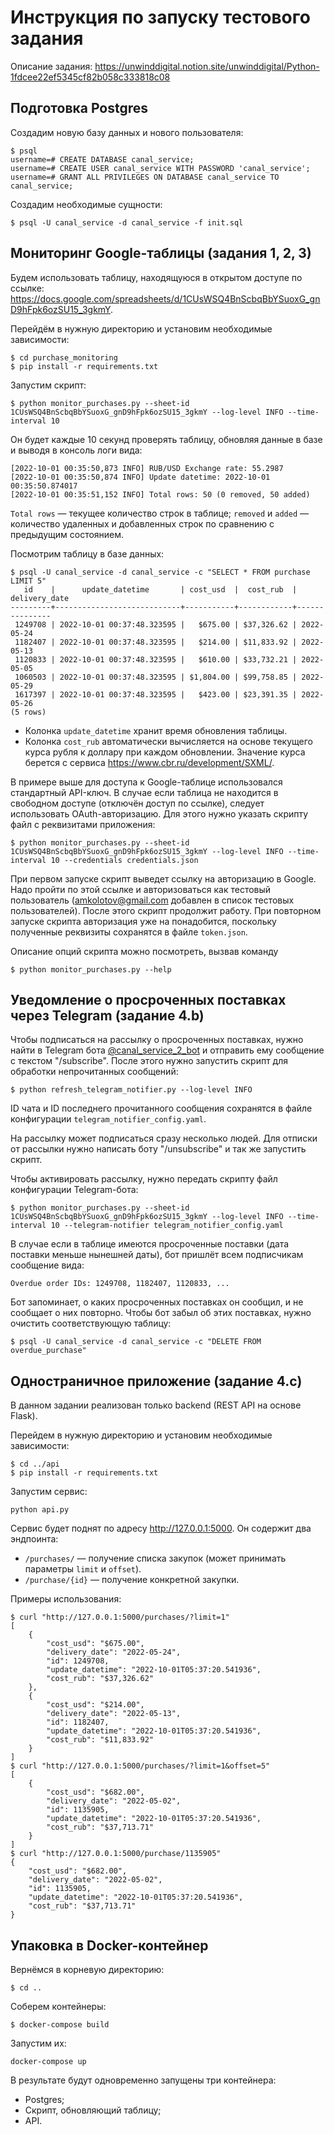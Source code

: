 # Инструкция по запуску тестового задания

Описание задания: https://unwinddigital.notion.site/unwinddigital/Python-1fdcee22ef5345cf82b058c333818c08

## Подготовка Postgres

Создадим новую базу данных и нового пользователя:
```shell
$ psql
username=# CREATE DATABASE canal_service;
username=# CREATE USER canal_service WITH PASSWORD 'canal_service';
username=# GRANT ALL PRIVILEGES ON DATABASE canal_service TO canal_service;
```

Создадим необходимые сущности:
```shell
$ psql -U canal_service -d canal_service -f init.sql
```

## Мониторинг Google-таблицы (задания 1, 2, 3)

Будем использовать таблицу, находящуюся в открытом доступе по ссылке:
https://docs.google.com/spreadsheets/d/1CUsWSQ4BnScbqBbYSuoxG_gnD9hFpk6ozSU15_3gkmY.

Перейдём в нужную директорию и установим необходимые зависимости:
```shell
$ cd purchase_monitoring
$ pip install -r requirements.txt
```

Запустим скрипт:
```shell
$ python monitor_purchases.py --sheet-id 1CUsWSQ4BnScbqBbYSuoxG_gnD9hFpk6ozSU15_3gkmY --log-level INFO --time-interval 10
```

Он будет каждые 10 секунд проверять таблицу, обновляя данные в базе и выводя в консоль логи вида:
```
[2022-10-01 00:35:50,873 INFO] RUB/USD Exchange rate: 55.2987
[2022-10-01 00:35:50,874 INFO] Update datetime: 2022-10-01 00:35:50.874017
[2022-10-01 00:35:51,152 INFO] Total rows: 50 (0 removed, 50 added)
```

`Total rows` — текущее количество строк в таблице; `removed` и `added` — количество удаленных и добавленных строк по
сравнению с предыдущим состоянием.

Посмотрим таблицу в базе данных:
```
$ psql -U canal_service -d canal_service -c "SELECT * FROM purchase LIMIT 5"
   id    |      update_datetime       | cost_usd  |  cost_rub  | delivery_date 
---------+----------------------------+-----------+------------+---------------
 1249708 | 2022-10-01 00:37:48.323595 |   $675.00 | $37,326.62 | 2022-05-24
 1182407 | 2022-10-01 00:37:48.323595 |   $214.00 | $11,833.92 | 2022-05-13
 1120833 | 2022-10-01 00:37:48.323595 |   $610.00 | $33,732.21 | 2022-05-05
 1060503 | 2022-10-01 00:37:48.323595 | $1,804.00 | $99,758.85 | 2022-05-29
 1617397 | 2022-10-01 00:37:48.323595 |   $423.00 | $23,391.35 | 2022-05-26
(5 rows)
```

- Колонка `update_datetime` хранит время обновления таблицы.
- Колонка `cost_rub` автоматически вычисляется на основе текущего курса рубля к доллару при каждом обновлении.
    Значение курса берется с сервиса https://www.cbr.ru/development/SXML/.

В примере выше для доступа к Google-таблице использовался стандартный API-ключ.
В случае если таблица не находится в свободном доступе (отключён доступ по ссылке), следует использовать
OAuth-авторизацию.
Для этого нужно указать скрипту файл с реквизитами приложения:

```shell
$ python monitor_purchases.py --sheet-id 1CUsWSQ4BnScbqBbYSuoxG_gnD9hFpk6ozSU15_3gkmY --log-level INFO --time-interval 10 --credentials credentials.json
```

При первом запуске скрипт выведет ссылку на авторизацию в Google.
Надо пройти по этой ссылке и авторизоваться как тестовый пользователь (amkolotov@gmail.com добавлен в список
тестовых пользователей).
После этого скрипт продолжит работу.
При повторном запуске скрипта авторизация уже на понадобится, поскольку полученные реквизиты сохранятся в файле `token.json`.

Описание опций скрипта можно посмотреть, вызвав команду
```shell
$ python monitor_purchases.py --help
```

## Уведомление о просроченных поставках через Telegram (задание 4.b)

Чтобы подписаться на рассылку о просроченных поставках, нужно найти в Telegram бота
[@canal_service_2_bot](https://t.me/canal_service_2_bot) и отправить ему сообщение с текстом "/subscribe".
После этого нужно запустить скрипт для обработки непрочитанных сообщений:
```
$ python refresh_telegram_notifier.py --log-level INFO
```
ID чата и ID последнего прочитанного сообщения сохранятся в файле конфигурации `telegram_notifier_config.yaml`.

На рассылку может подписаться сразу несколько людей.
Для отписки от рассылки нужно написать боту "/unsubscribe" и так же запустить скрипт.

Чтобы активировать рассылку, нужно передать скрипту файл конфигурации Telegram-бота:
```shell
$ python monitor_purchases.py --sheet-id 1CUsWSQ4BnScbqBbYSuoxG_gnD9hFpk6ozSU15_3gkmY --log-level INFO --time-interval 10 --telegram-notifier telegram_notifier_config.yaml
```
В случае если в таблице имеются просроченные поставки (дата поставки меньше нынешней даты), бот пришлёт всем
подписчикам сообщение вида:
```
Overdue order IDs: 1249708, 1182407, 1120833, ...
```

Бот запоминает, о каких просроченных поставках он сообщил, и не сообщает о них повторно.
Чтобы бот забыл об этих поставках, нужно очистить соответствующую таблицу:
```shell
$ psql -U canal_service -d canal_service -c "DELETE FROM overdue_purchase"
```

## Одностраничное приложение (задание 4.c)

В данном задании реализован только backend (REST API на основе Flask).

Перейдем в нужную директорию и установим необходимые зависимости:
```shell
$ cd ../api
$ pip install -r requirements.txt
```

Запустим сервис:
```shell
python api.py
```

Сервис будет поднят по адресу http://127.0.0.1:5000.
Он содержит два эндпоинта:
- `/purchases/` — получение списка закупок (может принимать параметры `limit` и `offset`).
- `/purchase/{id}` — получение конкретной закупки.

Примеры использования:
```shell
$ curl "http://127.0.0.1:5000/purchases/?limit=1"
[
    {
        "cost_usd": "$675.00",
        "delivery_date": "2022-05-24",
        "id": 1249708,
        "update_datetime": "2022-10-01T05:37:20.541936",
        "cost_rub": "$37,326.62"
    },
    {
        "cost_usd": "$214.00",
        "delivery_date": "2022-05-13",
        "id": 1182407,
        "update_datetime": "2022-10-01T05:37:20.541936",
        "cost_rub": "$11,833.92"
    }
]
$ curl "http://127.0.0.1:5000/purchases/?limit=1&offset=5"
[
    {
        "cost_usd": "$682.00",
        "delivery_date": "2022-05-02",
        "id": 1135905,
        "update_datetime": "2022-10-01T05:37:20.541936",
        "cost_rub": "$37,713.71"
    }
]
$ curl "http://127.0.0.1:5000/purchase/1135905"
{
    "cost_usd": "$682.00",
    "delivery_date": "2022-05-02",
    "id": 1135905,
    "update_datetime": "2022-10-01T05:37:20.541936",
    "cost_rub": "$37,713.71"
}
```

## Упаковка в Docker-контейнер

Вернёмся в корневую директорию:
```shell
$ cd ..
```

Соберем контейнеры:
```
$ docker-compose build
```

Запустим их:
```
docker-compose up
```

В результате будут одновременно запущены три контейнера:
- Postgres;
- Скрипт, обновляющий таблицу;
- API.
